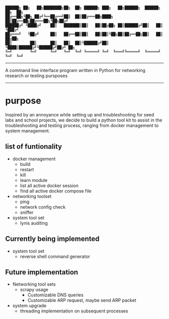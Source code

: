 ```
██████╗ ██╗   ██╗████████╗██╗  ██╗ ██████╗ ███╗   ██╗██████╗  ██████╗ ██╗  ██╗
██╔══██╗╚██╗ ██╔╝╚══██╔══╝██║  ██║██╔═══██╗████╗  ██║██╔══██╗██╔═══██╗╚██╗██╔╝
██████╔╝ ╚████╔╝    ██║   ███████║██║   ██║██╔██╗ ██║██████╔╝██║   ██║ ╚███╔╝
██╔═══╝   ╚██╔╝     ██║   ██╔══██║██║   ██║██║╚██╗██║██╔══██╗██║   ██║ ██╔██╗
██║        ██║      ██║   ██║  ██║╚██████╔╝██║ ╚████║██████╔╝╚██████╔╝██╔╝ ██╗
╚═╝        ╚═╝      ╚═╝   ╚═╝  ╚═╝ ╚═════╝ ╚═╝  ╚═══╝╚═════╝  ╚═════╝ ╚═╝  ╚═╝
```
-------------------------------------------------------------------------------
A command line interface program written in Python for networking research or testing pursposes

-------------------------------------------------------------------------------
# purpose
Inspired by an annoyance while setting up and troubleshooting for seed labs and school projects, we decide to build a python tool kit to assist in the troubleshooting and testing process, ranging from docker management to system management. 

## list of funtionality 
- docker management 
  - build
  - restart 
  - kill 
  - learn module 
  - list all active docker session
  - find all active docker compose file
- networking toolset
  - ping 
  - network config check
  - sniffer
- system tool set 
  - lynis auditing

## Currently being implemented 
- system tool set 
  - reverse shell command generator

## Future implementation
- Networking tool sets  
    - scrapy usage 
      - Customizable DNS queries
      - Customizable ARP request, maybe send ARP packet
- system upgrade
  - threading implementation on subsequent processes
